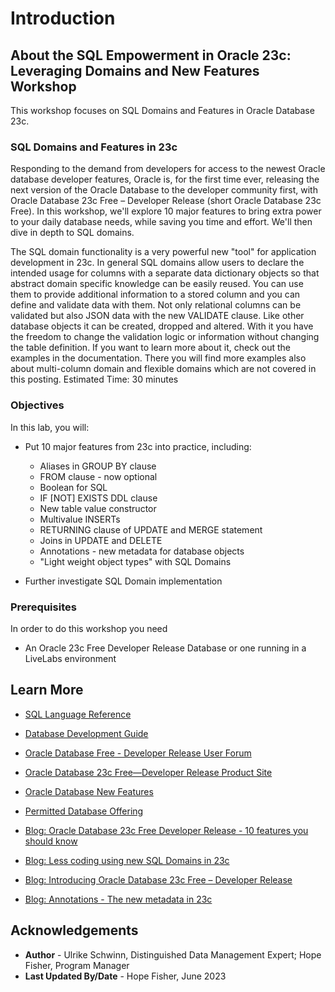 # Introduction

## About the SQL Empowerment in Oracle 23c: Leveraging Domains and New Features Workshop

This workshop focuses on SQL Domains and Features in Oracle Database 23c.

### **SQL Domains and Features in 23c**
Responding to the demand from developers for access to the newest Oracle database developer features, Oracle is, for the first time ever, releasing the next version of the Oracle Database to the developer community first, with Oracle Database 23c Free – Developer Release (short Oracle Database 23c Free). In this workshop, we'll explore 10 major features to bring extra power to your daily database needs, while saving you time and effort. We'll then dive in depth to SQL domains.

The SQL domain functionality is a very powerful new "tool" for application development in 23c. In general SQL domains allow users to declare the intended usage for columns with a separate data dictionary objects so that abstract domain specific knowledge can be easily reused. You can use them to provide additional information to a stored column and you can define and validate data with them. Not only relational columns can be validated but also JSON data with the new VALIDATE clause. Like other database objects it can be created, dropped and altered. With it you have the freedom to change the validation logic or information without changing the table definition. If you want to learn more about it, check out the examples in the documentation. There you will find more examples also about multi-column domain and flexible domains which are not covered in this posting.
Estimated Time: 30 minutes

### Objectives

In this lab, you will:

* Put 10 major features from 23c into practice, including:
    - Aliases in GROUP BY clause
    - FROM clause - now optional
    - Boolean for SQL
    - IF [NOT] EXISTS DDL clause
    - New table value constructor 
    - Multivalue INSERTs
    - RETURNING clause of UPDATE and MERGE statement
    - Joins in UPDATE and DELETE
    - Annotations - new metadata for database objects
    - "Light weight object types" with SQL Domains

* Further investigate SQL Domain implementation

### Prerequisites

In order to do this workshop you need
* An Oracle 23c Free Developer Release Database or one running in a LiveLabs environment

## Learn More

* [SQL Language Reference](https://docs.oracle.com/en/database/oracle/oracle-database/23/sqlrf/index.html)
* [Database Development Guide](https://docs.oracle.com/en/database/oracle/oracle-database/23/adfns/registering-application-data-usage-database.html#GUID-6F630041-B7AE-4183-9F97-E54682CA6319)
* [Oracle Database Free - Developer Release User Forum](https://forums.oracle.com/ords/apexds/domain/dev-community/category/oracle-database-free)
* [Oracle Database 23c Free—Developer Release Product Site](https://www.oracle.com/database/free/)
* [Oracle Database New Features](https://docs.oracle.com/en/database/oracle/oracle-database/23/nfcoa/introduction.html#GUID-C852CD78-8F16-4449-8BE0-D85C80D38E3C)
* [Permitted Database Offering](https://docs.oracle.com/en/database/oracle/oracle-database/23/dblic/Licensing-Information.html#GUID-0F9EB85D-4610-4EDF-89C2-4916A0E7AC87)

* [Blog: Oracle Database 23c Free Developer Release - 10 features you should know](https://blogs.oracle.com/coretec/post/oracle-database-23c-free-developer-sql)
* [Blog: Less coding using new SQL Domains in 23c](https://blogs.oracle.com/coretec/post/less-coding-with-sql-domains-in-23c)
* [Blog: Introducing Oracle Database 23c Free – Developer Release](https://blogs.oracle.com/database/post/oracle-database-23c-free)
* [Blog: Annotations - The new metadata in 23c](https://blogs.oracle.com/coretec/post/annotations-the-new-metadata-in-23c)

## Acknowledgements
* **Author** - Ulrike Schwinn, Distinguished Data Management Expert; Hope Fisher, Program Manager
* **Last Updated By/Date** - Hope Fisher, June 2023
